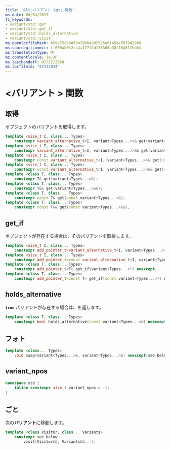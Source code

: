 ```yaml
---
title: '&lt;バリアント &gt; 関数'
ms.date: 04/04/2019
f1_keywords:
- variant/std::get
- variant/std::get_if
- variant/std::holds_alternative
- variant/std::visit
ms.openlocfilehash: b39e75cb94f8439bba802925e6145dcf67942960
ms.sourcegitcommit: 1f009ab0f2cc4a177f2d1353d5a38f164612bdb1
ms.translationtype: MT
ms.contentlocale: ja-JP
ms.lasthandoff: 07/27/2020
ms.locfileid: "87232834"
---
```

# <a name="ltvariantgt-functions"></a>&lt;バリアント &gt; 関数

## <a name="get"></a><a name="get"></a>取得

オブジェクトのバリアントを取得します。

```cpp
template <size_t I, class... Types>
    constexpr variant_alternative_t<I, variant<Types...>>& get(variant<Types...>&);
template <size_t I, class... Types>
    constexpr variant_alternative_t<I, variant<Types...>>&& get(variant<Types...>&&);
template <size_t I, class... Types>
    constexpr const variant_alternative_t<I, variant<Types...>>& get(const variant<Types...>&);
template <size_t I, class... Types>
    constexpr const variant_alternative_t<I, variant<Types...>>&& get(const variant<Types...>&&);
template <class T, class... Types>
    constexpr T& get(variant<Types...>&);
template <class T, class... Types>
    constexpr T&& get(variant<Types...>&&);
template <class T, class... Types>
    constexpr const T& get(const variant<Types...>&);
template <class T, class... Types>
    constexpr const T&& get(const variant<Types...>&&);
```

## <a name="get_if"></a><a name="get_if"></a>get_if

オブジェクトが存在する場合は、そのバリアントを取得します。

```cpp
template <size_t I, class... Types>
    constexpr add_pointer_t<variant_alternative_t<I, variant<Types...>>> get_if(variant<Types...>*) noexcept;
template <size_t I, class... Types>
    constexpr add_pointer_t<const variant_alternative_t<I, variant<Types...>>> get_if(const variant<Types...>*) noexcept;
template <class T, class... Types>
    constexpr add_pointer_t<T> get_if(variant<Types...>*) noexcept;
template <class T, class... Types>
    constexpr add_pointer_t<const T> get_if(const variant<Types...>*) noexcept;
```

## <a name="holds_alternative"></a><a name="holds_alternative"></a>holds_alternative

**`true`** バリアントが存在する場合は、を返します。

```cpp
template <class T, class... Types>
    constexpr bool holds_alternative(const variant<Types...>&) noexcept;
```

## <a name="swap"></a><a name="swap"></a>フォト

```cpp
template <class... Types>
    void swap(variant<Types...>&, variant<Types...>&) noexcept(see below);
```

## <a name="variant_npos"></a><a name="variant_npos"></a>variant_npos

```cpp
namespace std {
    inline constexpr size_t variant_npos = -1;
}
```

## <a name="visit"></a><a name="visit"></a>ごと

次の**バリアント**に移動します。

```cpp
template <class Visitor, class... Variants>
    constexpr see below
        visit(Visitor&&, Variants&&...);
```
